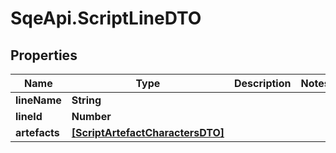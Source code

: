 # SqeApi.ScriptLineDTO

## Properties

Name | Type | Description | Notes
------------ | ------------- | ------------- | -------------
**lineName** | **String** |  | 
**lineId** | **Number** |  | 
**artefacts** | [**[ScriptArtefactCharactersDTO]**](ScriptArtefactCharactersDTO.md) |  | 


